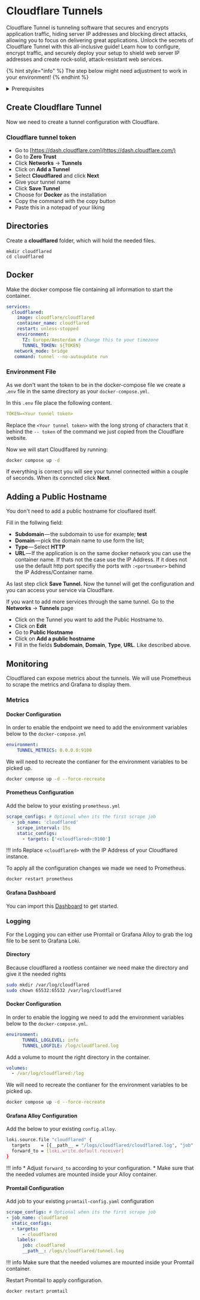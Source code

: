 # Cloudflare Tunnels

Cloudflare Tunnel is tunneling software that secures and encrypts application traffic, hiding server IP addresses and blocking direct attacks, allowing you to focus on delivering great applications. Unlock the secrets of Cloudflare Tunnel with this all-inclusive guide! Learn how to configure, encrypt traffic, and securely deploy your setup to shield web server IP addresses and create rock-solid, attack-resistant web services.

{% hint style="info" %}
The step below might need adjustment to work in your environment!
{% endhint %}

<details>

<summary>Prerequisites</summary>

* Docker installed on your server
* Cloudflare Account
* Cloudflare registered/managed Domain Name

</details>

## Create Cloudflare Tunnel

Now we need to create a tunnel configuration with Cloudflare.

### Cloudflare tunnel token

* Go to [https://dash.cloudflare.com](https://dash.cloudflare.com/)
* Go to **Zero Trust**
* Click **Networks** -> **Tunnels**
* Click on **Add a Tunnel**
* Select **Cloudflared** and click **Next**
* Give your tunnel name
* Click **Save Tunnel**
* Choose for **Docker** as the installation
* Copy the command with the copy button
* Paste this in a notepad of your liking

## Directories

Create a **cloudflared** folder, which will hold the needed files.

```shell
mkdir cloudflared
cd cloudflared
```

## Docker

Make the docker compose file containing all information to start the container.

```yaml
services:
  cloudflared:
    image: cloudflare/cloudflared
    container_name: cloudflared
    restart: unless-stopped
    environment:
      TZ: Europe/Amsterdam # Change this to your timezone
      TUNNEL_TOKEN: ${TOKEN}
   network_mode: bridge
   command: tunnel --no-autoupdate run 
```

### Environment File

As we don't want the token to be in the docker-compose file we create a **.**`env` file in the same directory as your `docker-compose.yml`.

In this `.env` file place the following content.

```yaml
TOKEN=<Your tunnel token>
```

Replace the `<Your tunnel token>` with the long strong of characters that it behind the `-- token` of the command we just copied from the Cloudflare website.

Now we will start Cloudlfared by running:

```bash
docker compose up -d
```

If everything is correct you will see your tunnel connected within a couple of seconds. When its conncted click **Next**.

## Adding a Public Hostname

You don't need to add a public hostname for clouflared itself.

Fill in the follwing field:

* **Subdomain** — the subdomain to use for example; **test**
* **Domain** — pick the domain name to use form the list;
* **Type** — Select **HTTP**
* **URL** — If the application is on the same docker network you can use the container name. If thats not the case use the IP Address. If it does not use the default http port specifiy the ports with `:<portnumber>` behind the IP Address/Container name.

As last step click **Save Tunnel.** Now the tunnel will get the configuration and you can access your service via Cloudflare.

If you want to add more services through the same tunnel. Go to the **Networks** -> **Tunnels** page

* Click on the Tunnel you want to add the Public Hostname to.
* Click on **Edit**
* Go to **Public Hostname**
* Click on **Add a public hostname**
* Fill in the fields **Subdomain**, **Domain**, **Type**, **URL**. Like described above.

## Monitoring

Cloudflared can expose metrics about the tunnels. We will use Prometheus to scrape the metrics and Grafana to display them.

### Metrics

#### Docker Configuration

In order to enable the endpoint we need to add the environment variables below to the `docker-compose.yml`

```yaml
environment:
    TUNNEL_METRICS: 0.0.0.0:9100
```

We will need to recreate the contianer for the environment variables to be picked up.

```bash
docker compose up -d --force-recreate
```

#### Prometheus Configuration

Add the below to your existing `prometheus.yml`

```yaml
scrape_configs: # Optional when its the first scrape job
  - job_name: 'cloudflared'
    scrape_interval: 15s
    static_configs:
      - targets: ['<cloudflared>:9100']
```

!!! info Replace `<cloudflared>` with the IP Address of your Cloudflared instance.

To apply all the configuration changes we made we need to Prometheus.

```bash
docker restart prometheus
```

#### Grafana Dashboard

You can import this [Dashboard](https://github.com/svenvg93/Grafana-Dashboard/tree/master/cloudflare\_tunnel) to get started.

### Logging

For the Logging you can either use Promtail or Grafana Alloy to grab the log file to be sent to Grafana Loki.

#### Directory

Because cloudflared a rootless container we need make the directory and give it the needed rights

```bash
sudo mkdir /var/log/cloudflared
sudo chown 65532:65532 /var/log/cloudflared
```

#### Docker Configuration

In order to enable the logging we need to add the environment variables below to the `docker-compose.yml`.

```yaml
environment:
      TUNNEL_LOGLEVEL: info
      TUNNEL_LOGFILE: /log/cloudflared.log
```

Add a volume to mount the right directory in the container.

```yaml
volumes:
  - /var/log/cloudflared:/log
```

We will need to recreate the contianer for the environment variables to be picked up.

```bash
docker compose up -d --force-recreate
```

#### Grafana Alloy Configuration

Add the below to your existing `config.alloy`.

```bash
loki.source.file "cloudflared" {
  targets    = [{__path__ = "/logs/cloudflared/cloudflared.log", "job" = "cloudflared"},]
  forward_to = [loki.write.default.receiver]
}
```

!!! info \* Adjust `forward_to` according to your configuration. \* Make sure that the needed volumes are mounted inside your Alloy container.

#### Promtail Configuration

Add job to your existing `promtail-config.yaml` configuration

```yaml
scrape_configs: # Optional when its the first scrape job
- job_name: cloudflared
  static_configs:
  - targets:
      - cloudflared
    labels:
      job: cloudflared
      __path__: /logs/cloudflared/tunnel.log
```

!!! info Make sure that the needed volumes are mounted inside your Promtail container.

Restart Promtail to apply configuration.

```bash
docker restart promtail
```
